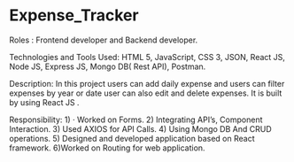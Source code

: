 # Expense_Tracker

Roles : Frontend developer and Backend developer.

Technologies and Tools Used: HTML 5, JavaScript, CSS 3, JSON, React JS, Node JS, Express JS, Mongo DB( Rest API), Postman.

Description: In this project users can add daily expense and users can filter expenses by year or date user can also edit and delete expenses. It is built by using React JS .

Responsibility: 1) · Worked on Forms. 2) Integrating API’s, Component Interaction. 3) Used AXIOS for API Calls. 4) Using Mongo DB And CRUD operations. 5) Designed and developed application based on React framework. 6)Worked on Routing for web application.
